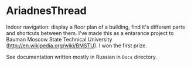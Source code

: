 # AriadnesThread

Indoor navigation: display a floor plan of a building, find it's different parts and shortcuts between them. I've made this as a entarance project to Bauman Moscow State Technical University (http://en.wikipedia.org/wiki/BMSTU). I won the first prize.

See documentation written mostly in Russian in `Docs` directory.
